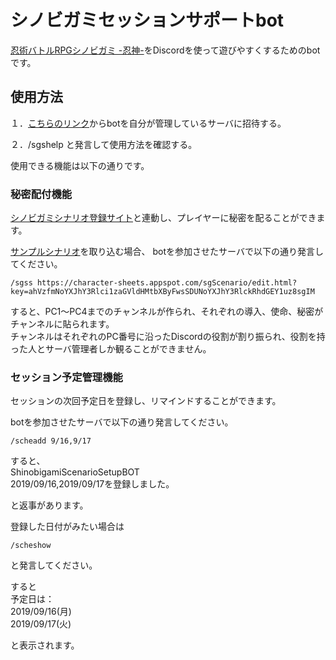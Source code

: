 # シノビガミセッションサポートbot

[忍術バトルRPGシノビガミ -忍神-](http://www.bouken.jp/pd/sg/)をDiscordを使って遊びやすくするためのbotです。


## 使用方法
１．[こちらのリンク](https://discordapp.com/oauth2/authorize?client_id=611880245707931648&permissions=8&scope=bot)からbotを自分が管理しているサーバに招待する。

２．/sgshelp と発言して使用方法を確認する。



使用できる機能は以下の通りです。

### 秘密配付機能
[シノビガミシナリオ登録サイト](https://character-sheets.appspot.com/sgScenario/)と連動し、プレイヤーに秘密を配ることができます。

[サンプルシナリオ](https://character-sheets.appspot.com/sgScenario/edit.html?key=ahVzfmNoYXJhY3Rlci1zaGVldHMtbXByFwsSDUNoYXJhY3RlckRhdGEY1uz8sgIM)を取り込む場合、
botを参加させたサーバで以下の通り発言してください。

~~~
/sgss https://character-sheets.appspot.com/sgScenario/edit.html?key=ahVzfmNoYXJhY3Rlci1zaGVldHMtbXByFwsSDUNoYXJhY3RlckRhdGEY1uz8sgIM
~~~

すると、PC1～PC4までのチャンネルが作られ、それぞれの導入、使命、秘密がチャンネルに貼られます。<br>
チャンネルはそれぞれのPC番号に沿ったDiscordの役割が割り振られ、役割を持った人とサーバ管理者しか観ることができません。


### セッション予定管理機能
セッションの次回予定日を登録し、リマインドすることができます。

botを参加させたサーバで以下の通り発言してください。

~~~
/scheadd 9/16,9/17
~~~

すると、<br>
ShinobigamiScenarioSetupBOT<br>
2019/09/16,2019/09/17を登録しました。<br>

と返事があります。

登録した日付がみたい場合は

~~~
/scheshow
~~~

と発言してください。

すると<br>
予定日は：<br>
2019/09/16(月)<br>
2019/09/17(火)<br>

と表示されます。
